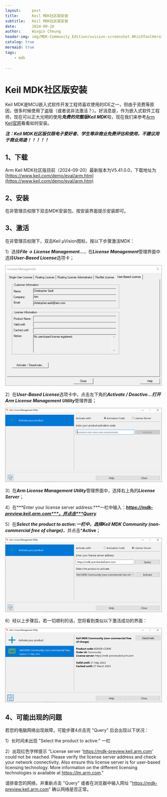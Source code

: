 ```yaml
---
layout:     post
title:      Keil MDK社区版安装
subtitle:   Keil MDK社区版安装
date:       2024-09-20
author:     Wingin Cheung
header-img: img/MDK-Community_Edition/uvision-screenshot.WhichToolHeroImage.png
catalog: true
mermaid: true
tags:
    - mdk

---
```


# Keil MDK社区版安装

Keil MDK是MCU嵌入式软件开发工程师喜欢使用的IDE之一，但由于资费等原因，很多时候使用了盗版（或者说非法激活？）。好消息是，作为嵌入式软件工程师，现在可以正大光明的使用***免费的完整版Keil MDK***啦，现在我们来参考[Arm Keil官网](https://www.keil.arm.com/mdk-community/)看看如何安装。

***注：Keil MDK社区版仅限电子爱好者、学生等非商业免费评估和使用，不建议用于商业用途！！！！！***

## 1、下载

Arm Keil MDK社区版目前（2024-09-20）最新版本为V5.41.0.0，下载地址为[https://www.keil.com/demo/eval/arm.htm](https://www.keil.com/demo/eval/arm.htm)

## 2、安装

在非管理员权限下双击MDK安装包，按安装界面提示安装即可。

## 3、激活

在非管理员权限下，双击Keil μVision图标，按以下步骤激活MDK：

1）选择***File -> License Management...***，在***License Management***管理界面中选择***User-Based License***选项卡；

![the User-Based License tab](/img/MDK-Community_Edition/uvision-license-management.3244f804bc5b.png)



2）在***User-Based License***选项卡中，点击左下角的***Activate / Deactive...***打开***Arm License Management Utility***管理界面；

![Arm License Management Utility](/img/MDK-Community_Edition/uvision-license-management-utility.c01f97a1de75.png)



3）在***Arm License Management Utility***管理界面中，选择右上角的***License Server***；

4）在***Enter your license server address:***一栏中输入：***https://mdk-preview.keil.arm.com***，并点击***Query***

5）在***Select the product to active:***一栏中，选择***Keil MDK Community (non-commercial free of charge)***，并点击***Active**；

![Arm License Management Utility](/img/MDK-Community_Edition/uvision-license-management-activate.920c19442abe.png)



6）经以上步骤后，若一切顺利的话，您将看到类似以下激活成功的界面：

![Arm License Management Utility](/img/MDK-Community_Edition/uvision-license-management-activated.2cf79d8971e4.png)



## 4、可能出现的问题

若您的电脑网络出现故障，可能步骤4点击完 "Query" 后会出现以下状况：

1）长时间未出现 "Select the product to active:" 一栏

2）出现红色字样提示 "License server 'https://mdk-preview.keil.arm.com' could not be reached. Please verify the license server address and check your network connectivity. Also ensure this license server is for user-based licensing technology. More information on the different licensing technologies is available at https://lm.arm.com."

请排查您的网络，并重新点击 "Query" 或者在浏览器中输入网址 "https://mdk-preview.keil.arm.com" 确认网络是否正常。

